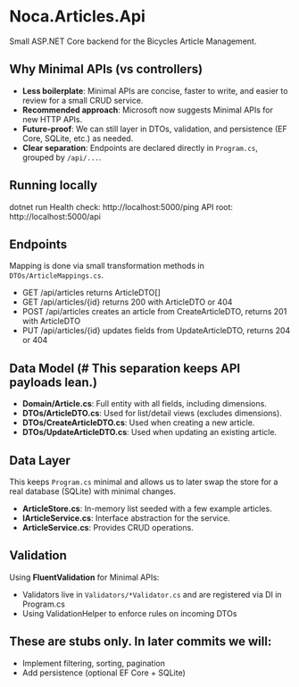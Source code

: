 # Noca.Articles.Api
Small ASP.NET Core backend for the Bicycles Article Management.

## Why Minimal APIs (vs controllers)
- **Less boilerplate**: Minimal APIs are concise, faster to write, and easier to review for a small CRUD service.
- **Recommended approach**: Microsoft now suggests Minimal APIs for new HTTP APIs.
- **Future-proof**: We can still layer in DTOs, validation, and persistence (EF Core, SQLite, etc.) as needed.
- **Clear separation**: Endpoints are declared directly in `Program.cs`, grouped by `/api/...`.

## Running locally
dotnet run
Health check: http://localhost:5000/ping
API root: http://localhost:5000/api

## Endpoints
Mapping is done via small transformation methods in `DTOs/ArticleMappings.cs`.
- GET /api/articles        returns ArticleDTO[]
- GET /api/articles/{id}   returns 200 with ArticleDTO or 404
- POST /api/articles       creates an article from CreateArticleDTO, returns 201 with ArticleDTO
- PUT /api/articles/{id}   updates fields from UpdateArticleDTO, returns 204 or 404

## Data Model (# This separation keeps API payloads lean.)
- **Domain/Article.cs**: Full entity with all fields, including dimensions.
- **DTOs/ArticleDTO.cs**: Used for list/detail views (excludes dimensions).
- **DTOs/CreateArticleDTO.cs**: Used when creating a new article.
- **DTOs/UpdateArticleDTO.cs**: Used when updating an existing article.

## Data Layer
This keeps `Program.cs` minimal and allows us to later swap the store for a real database (SQLite) with minimal changes.
- **ArticleStore.cs**: In-memory list seeded with a few example articles.
- **IArticleService.cs**: Interface abstraction for the service.
- **ArticleService.cs**: Provides CRUD operations.

## Validation
Using **FluentValidation** for Minimal APIs:
- Validators live in `Validators/*Validator.cs` and are registered via DI in Program.cs
- Using ValidationHelper to enforce rules on incoming DTOs

## These are stubs only. In later commits we will:
- Implement filtering, sorting, pagination
- Add persistence (optional EF Core + SQLite)